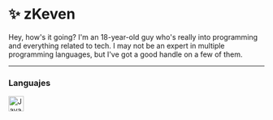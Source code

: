 # ✨ zKeven

Hey, how's it going? I'm an 18-year-old guy who's really into programming and everything related to tech. I may not be an expert in multiple programming languages, but I've got a good handle on a few of them.

---
### Languajes
<img align="left" alt="Java" width="30px" style="padding-right:10px;" src="https://cdn.jsdelivr.net/gh/devicons/devicon/icons/java/java-original.svg"/>
